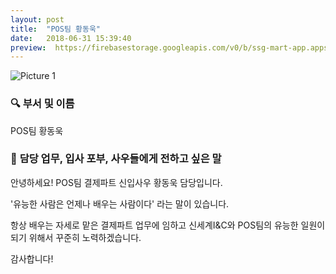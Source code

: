 ```yaml
---
layout: post
title:  "POS팀 황동욱"
date:   2018-06-31 15:39:40
preview:  https://firebasestorage.googleapis.com/v0/b/ssg-mart-app.appspot.com/o/%EB%8F%99%EA%B8%B0%EC%82%AC%EC%A7%84%2F191931.jpg?alt=media&token=6f031006-b0e3-4f4e-80d1-05fe2e7b39cf
---
```


![Picture 1](https://firebasestorage.googleapis.com/v0/b/ssg-mart-app.appspot.com/o/%EB%8F%99%EA%B8%B0%EC%82%AC%EC%A7%84%2F191931.jpg?alt=media&token=6f031006-b0e3-4f4e-80d1-05fe2e7b39cf)


### 🔍 **부서 및 이름**
    
  POS팀 황동욱


### 🔔 **담당 업무, 입사 포부, 사우들에게 전하고 싶은 말**
 
   안녕하세요! POS팀 결제파트 신입사우 황동욱 담당입니다.
   
   '유능한 사람은 언제나 배우는 사람이다' 라는 말이 있습니다.
   
   항상 배우는 자세로 맡은 결제파트 업무에 임하고 신세계I&C와 POS팀의 유능한 일원이 되기 위해서 꾸준히 노력하겠습니다.
   
   감사합니다!
